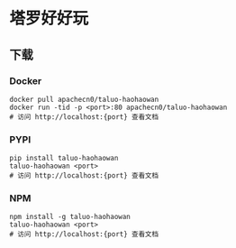 # 塔罗好好玩

## 下载

### Docker

```
docker pull apachecn0/taluo-haohaowan
docker run -tid -p <port>:80 apachecn0/taluo-haohaowan
# 访问 http://localhost:{port} 查看文档
```

### PYPI

```
pip install taluo-haohaowan
taluo-haohaowan <port>
# 访问 http://localhost:{port} 查看文档
```

### NPM

```
npm install -g taluo-haohaowan
taluo-haohaowan <port>
# 访问 http://localhost:{port} 查看文档
```